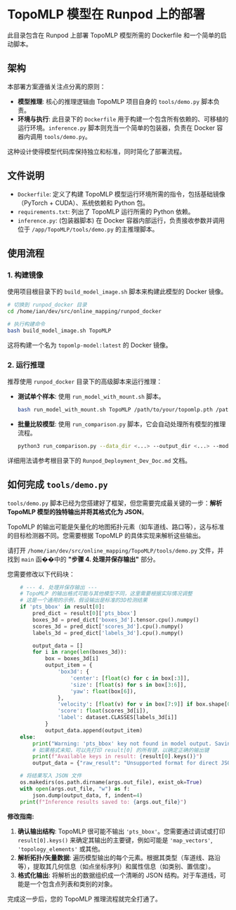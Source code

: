 # TopoMLP 模型在 Runpod 上的部署

此目录包含在 Runpod 上部署 TopoMLP 模型所需的 Dockerfile 和一个简单的启动脚本。

## 架构

本部署方案遵循关注点分离的原则：

-   **模型推理**: 核心的推理逻辑由 TopoMLP 项目自身的 `tools/demo.py` 脚本负责。
-   **环境与执行**: 此目录下的 `Dockerfile` 用于构建一个包含所有依赖的、可移植的运行环境。`inference.py` 脚本则充当一个简单的包装器，负责在 Docker 容器内调用 `tools/demo.py`。

这种设计使得模型代码库保持独立和标准，同时简化了部署流程。

## 文件说明

-   `Dockerfile`: 定义了构建 TopoMLP 模型运行环境所需的指令，包括基础镜像（PyTorch + CUDA）、系统依赖和 Python 包。
-   `requirements.txt`: 列出了 TopoMLP 运行所需的 Python 依赖。
-   `inference.py`: (包装器脚本) 在 Docker 容器内部运行，负责接收参数并调用位于 `/app/TopoMLP/tools/demo.py` 的主推理脚本。

## 使用流程

### 1. 构建镜像

使用项目根目录下的 `build_model_image.sh` 脚本来构建此模型的 Docker 镜像。

```bash
# 切换到 runpod_docker 目录
cd /home/ian/dev/src/online_mapping/runpod_docker

# 执行构建命令
bash build_model_image.sh TopoMLP
```

这将构建一个名为 `topomlp-model:latest` 的 Docker 镜像。

### 2. 运行推理

推荐使用 `runpod_docker` 目录下的高级脚本来运行推理：

-   **测试单个样本**: 使用 `run_model_with_mount.sh` 脚本。
    ```bash
    bash run_model_with_mount.sh TopoMLP /path/to/your/topomlp.pth /path/to/input_dir /path/to/output_dir <sample_token>
    ```
-   **批量比较模型**: 使用 `run_comparison.py` 脚本，它会自动处理所有模型的推理流程。
    ```bash
    python3 run_comparison.py --data_dir <...> --output_dir <...> --model_weights_dir <...> --dataroot <...>
    ```

详细用法请参考根目录下的 `Runpod_Deployment_Dev_Doc.md` 文档。

## 如何完成 `tools/demo.py`

`tools/demo.py` 脚本已经为您搭建好了框架，但您需要完成最关键的一步：**解析 TopoMLP 模型的独特输出并将其格式化为 JSON**。

TopoMLP 的输出可能是矢量化的地图拓扑元素（如车道线、路口等），这与标准的目标检测器不同。您需要根据 TopoMLP 的具体实现来解析这些输出。

请打开 `/home/ian/dev/src/online_mapping/TopoMLP/tools/demo.py` 文件，并找到 `main` 函��中的 **"步骤 4. 处理并保存输出"** 部分。

您需要修改以下代码块：

```python
    # --- 4. 处理并保存输出 ---
    # TopoMLP 的输出格式可能与其他模型不同，这里需要根据实际情况调整
    # 这是一个通用的示例，假设输出是标准的3D检测结果
    if 'pts_bbox' in result[0]:
        pred_dict = result[0]['pts_bbox']
        boxes_3d = pred_dict['boxes_3d'].tensor.cpu().numpy()
        scores_3d = pred_dict['scores_3d'].cpu().numpy()
        labels_3d = pred_dict['labels_3d'].cpu().numpy()

        output_data = []
        for i in range(len(boxes_3d)):
            box = boxes_3d[i]
            output_item = {
                'box3d': {
                    'center': [float(c) for c in box[:3]],
                    'size': [float(s) for s in box[3:6]],
                    'yaw': float(box[6]),
                },
                'velocity': [float(v) for v in box[7:9]] if box.shape[0] > 7 else [0.0, 0.0],
                'score': float(scores_3d[i]),
                'label': dataset.CLASSES[labels_3d[i]]
            }
            output_data.append(output_item)
    else:
        print("Warning: 'pts_bbox' key not found in model output. Saving raw result.")
        # 如果格式未知，可以先打印 result[0] 的所有键，以确定正确的输出键
        print(f"Available keys in result: {result[0].keys()}")
        output_data = {"raw_result": "Unsupported format for direct JSON conversion"}

    # 将结果写入 JSON 文件
    os.makedirs(os.path.dirname(args.out_file), exist_ok=True)
    with open(args.out_file, "w") as f:
        json.dump(output_data, f, indent=4)
    print(f"Inference results saved to: {args.out_file}")
```

**修改指南:**

1.  **确认输出结构**: TopoMLP 很可能不输出 `'pts_bbox'`。您需要通过调试或打印 `result[0].keys()` 来确定其输出的主要键，例如可能是 `'map_vectors'`, `'topology_elements'` 或其他。
2.  **解析拓扑/矢量数据**: 遍历模型输出的每个元素。根据其类型（车道线、路沿等），提取其几何信息（如点坐标序列）和属性信息（如类别、置信度）。
3.  **格式化输出**: 将解析出的数据组织成一个清晰的 JSON 结构。对于车道线，可能是一个包含点列表和类别的对象。

完成这一步后，您的 TopoMLP 推理流程就完全打通了。

